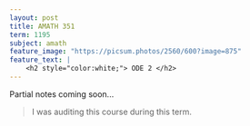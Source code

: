 ```yaml
---
layout: post
title: AMATH 351
term: 1195
subject: amath
feature_image: "https://picsum.photos/2560/600?image=875"
feature_text: |
    <h2 style="color:white;"> ODE 2 </h2>
---
```


Partial notes coming soon...

 > I was auditing this course during this term.
